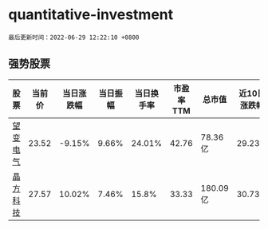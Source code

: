# quantitative-investment

`最后更新时间：2022-06-29 12:22:10 +0800`

## 强势股票

|股票|当前价|当日涨跌幅|当日振幅|当日换手率|市盈率TTM|总市值|近10日涨跌幅|
|----|----|----|----|----|----|----|----|
|[望变电气](https://xueqiu.com/S/SH603191)|23.52|-9.15%|9.66%|24.01%|42.76|78.36亿|29.23%|
|[晶方科技](https://xueqiu.com/S/SH603005)|27.57|10.02%|7.46%|15.8%|33.33|180.09亿|30.73%|
